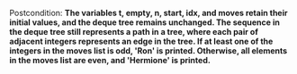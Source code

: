 Postcondition: **The variables t, empty, n, start, idx, and moves retain their initial values, and the deque tree remains unchanged. The sequence in the deque tree still represents a path in a tree, where each pair of adjacent integers represents an edge in the tree. If at least one of the integers in the moves list is odd, 'Ron' is printed. Otherwise, all elements in the moves list are even, and 'Hermione' is printed.**